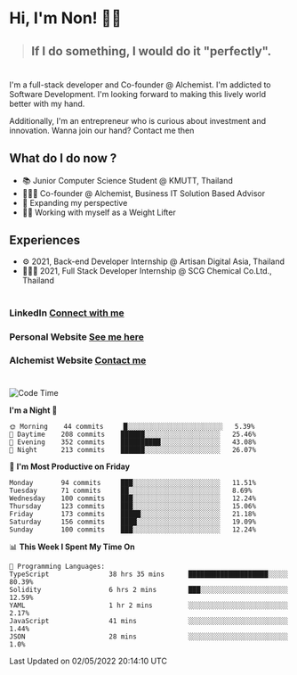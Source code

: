 # Hi, I'm Non! 🖐🏻

> ## If I do something, I would do it "perfectly".

#

I'm a full-stack developer and Co-founder @ Alchemist. I'm addicted to Software Development. I'm looking forward to making this lively world better with my hand.

Additionally, I'm an entrepreneur who is curious about investment and innovation. Wanna join our hand? Contact me then

## What do I do now ?

- 📚 Junior Computer Science Student @ KMUTT, Thailand
- 🧑🏻‍💻 Co-founder @ Alchemist, Business IT Solution Based Advisor
- 🌈 Expanding my perspective
- 🏋🏻 Working with myself as a Weight Lifter

## Experiences

- ⚙️ 2021, Back-end Developer Internship @ Artisan Digital Asia, Thailand
- 🧑🏻‍💻 2021, Full Stack Developer Internship @ SCG Chemical Co.Ltd., Thailand

#

### LinkedIn [Connect with me](https://www.linkedin.com/in/non-nontra/)

### Personal Website [See me here](https://nonnontra.com/)

### Alchemist Website [Contact me](https://alchemist-softwarehouse.co/)

#

<!--START_SECTION:waka-->
![Code Time](http://img.shields.io/badge/Code%20Time-1%2C656%20hrs%209%20mins-blue)

**I'm a Night 🦉** 

```text
🌞 Morning    44 commits     █░░░░░░░░░░░░░░░░░░░░░░░░   5.39% 
🌆 Daytime    208 commits    ██████░░░░░░░░░░░░░░░░░░░   25.46% 
🌃 Evening    352 commits    ██████████░░░░░░░░░░░░░░░   43.08% 
🌙 Night      213 commits    ██████░░░░░░░░░░░░░░░░░░░   26.07%

```
📅 **I'm Most Productive on Friday** 

```text
Monday       94 commits     ███░░░░░░░░░░░░░░░░░░░░░░   11.51% 
Tuesday      71 commits     ██░░░░░░░░░░░░░░░░░░░░░░░   8.69% 
Wednesday    100 commits    ███░░░░░░░░░░░░░░░░░░░░░░   12.24% 
Thursday     123 commits    ███░░░░░░░░░░░░░░░░░░░░░░   15.06% 
Friday       173 commits    █████░░░░░░░░░░░░░░░░░░░░   21.18% 
Saturday     156 commits    ████░░░░░░░░░░░░░░░░░░░░░   19.09% 
Sunday       100 commits    ███░░░░░░░░░░░░░░░░░░░░░░   12.24%

```


📊 **This Week I Spent My Time On** 

```text
💬 Programming Languages: 
TypeScript               38 hrs 35 mins      ████████████████████░░░░░   80.39% 
Solidity                 6 hrs 2 mins        ███░░░░░░░░░░░░░░░░░░░░░░   12.59% 
YAML                     1 hr 2 mins         ░░░░░░░░░░░░░░░░░░░░░░░░░   2.17% 
JavaScript               41 mins             ░░░░░░░░░░░░░░░░░░░░░░░░░   1.44% 
JSON                     28 mins             ░░░░░░░░░░░░░░░░░░░░░░░░░   1.0%

```


 Last Updated on 02/05/2022 20:14:10 UTC
<!--END_SECTION:waka-->

